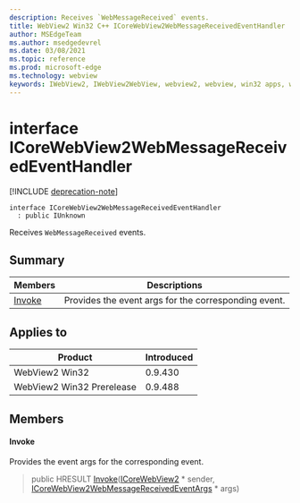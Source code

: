 ```yaml
---
description: Receives `WebMessageReceived` events.
title: WebView2 Win32 C++ ICoreWebView2WebMessageReceivedEventHandler
author: MSEdgeTeam
ms.author: msedgedevrel
ms.date: 03/08/2021
ms.topic: reference
ms.prod: microsoft-edge
ms.technology: webview
keywords: IWebView2, IWebView2WebView, webview2, webview, win32 apps, win32, edge, ICoreWebView2, ICoreWebView2Controller, browser control, edge html, ICoreWebView2WebMessageReceivedEventHandler
---
```


# interface ICoreWebView2WebMessageReceivedEventHandler

[!INCLUDE [deprecation-note](../includes/deprecation-note.md)]

```
interface ICoreWebView2WebMessageReceivedEventHandler
  : public IUnknown
```

Receives `WebMessageReceived` events.

## Summary

 Members                        | Descriptions
--------------------------------|---------------------------------------------
[Invoke](#invoke) | Provides the event args for the corresponding event.

## Applies to

Product                         | Introduced
--------------------------------|---------------------------------------------
WebView2 Win32            |    0.9.430
WebView2 Win32 Prerelease |    0.9.488

## Members

#### Invoke

Provides the event args for the corresponding event.

> public HRESULT [Invoke](#invoke)([ICoreWebView2](icorewebview2.md) * sender, [ICoreWebView2WebMessageReceivedEventArgs](icorewebview2webmessagereceivedeventargs.md) * args)

